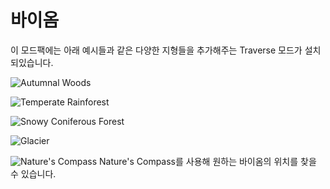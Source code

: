 # 바이옴

이 모드팩에는 아래 예시들과 같은 다양한 지형들을 추가해주는 Traverse 모드가 설치되있습니다.

![Autumnal Woods](autumnal_woods.png)

![Temperate Rainforest](temperate_rainforest.png)

![Snowy Coniferous Forest](snowy\_coniferous\_forest.png)

![Glacier](glacier.png)

![Nature's Compass](item:naturescompass:naturescompass)
Nature's Compass를 사용해 원하는 바이옴의 위치를 찾을 수 있습니다.
